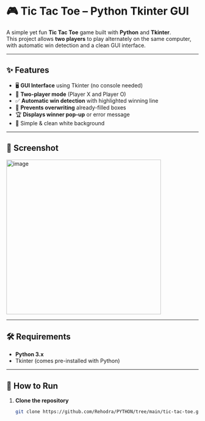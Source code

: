 # 🎮 Tic Tac Toe – Python Tkinter GUI

A simple yet fun **Tic Tac Toe** game built with **Python** and **Tkinter**.  
This project allows **two players** to play alternately on the same computer, with automatic win detection and a clean GUI interface.

---

## ✨ Features
- 🖥 **GUI Interface** using Tkinter (no console needed)
- 🔄 **Two-player mode** (Player X and Player O)
- ✅ **Automatic win detection** with highlighted winning line
- 🚫 **Prevents overwriting** already-filled boxes
- 🏆 **Displays winner pop-up** or error message
- 🎨 Simple & clean white background

---

## 📸 Screenshot
<img width="405" height="405" alt="image" src="https://github.com/user-attachments/assets/01e76d7a-f54f-4c28-b9d7-babb29ec0e77" />

---

## 🛠 Requirements
- **Python 3.x**
- Tkinter (comes pre-installed with Python)

---

## 🚀 How to Run
1. **Clone the repository**
   ```bash
   git clone https://github.com/Rehodra/PYTHON/tree/main/tic-tac-toe.git
   
